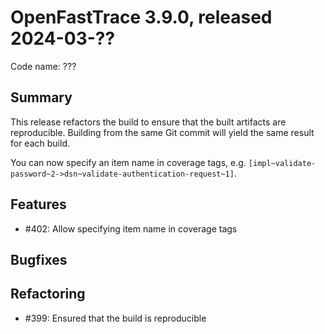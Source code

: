# OpenFastTrace 3.9.0, released 2024-03-??

Code name: ???

## Summary

This release refactors the build to ensure that the built artifacts are reproducible. Building from the same Git commit will yield the same result for each build.

You can now specify an item name in coverage tags, e.g. `[impl~validate-password~2->dsn~validate-authentication-request~1]`.

## Features

* #402: Allow specifying item name in coverage tags

## Bugfixes

## Refactoring

* #399: Ensured that the build is reproducible
